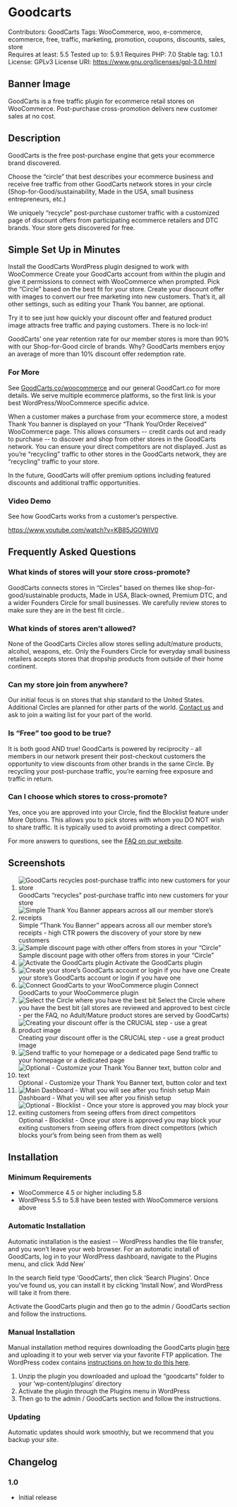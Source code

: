 # Goodcarts

Contributors: GoodCarts
Tags: WooCommerce, woo, e-commerce, ecommerce, free, traffic, marketing, promotion, coupons, discounts, sales, store  
Requires at least: 5.5
Tested up to: 5.9.1
Requires PHP: 7.0
Stable tag: 1.0.1
License: GPLv3
License URI: https://www.gnu.org/licenses/gpl-3.0.html

## Banner Image

GoodCarts is a free traffic plugin for ecommerce retail stores on WooCommerce. Post-purchase cross-promotion delivers new customer sales at no cost.

## Description

GoodCarts is the free post-purchase engine that gets your ecommerce brand discovered.

Choose the “circle” that best describes your ecommerce business and receive free traffic from other GoodCarts network stores in your circle (Shop-for-Good/sustainability, Made in the USA, small business entrepreneurs, etc.)

We uniquely “recycle” post-purchase customer traffic with a customized page of discount offers from participating ecommerce retailers and DTC brands. Your store gets discovered for free.

## Simple Set Up in Minutes

Install the GoodCarts WordPress plugin designed to work with WooCommerce
Create your GoodCarts account from within the plugin and give it permissions to connect with WooCommerce when prompted.
Pick the “Circle” based on the best fit for your store.
Create your discount offer with images to convert our free marketing into new customers.
That’s it, all other settings, such as editing your Thank You banner, are optional.

Try it to see just how quickly your discount offer and featured product image attracts free traffic and paying customers. There is no lock-in!

GoodCarts’ one year retention rate for our member stores is more than 90% with our Shop-for-Good circle of brands. Why? GoodCarts members enjoy an average of more than 10% discount offer redemption rate.

### For More

See [GoodCarts.co/woocommerce](https://GoodCarts.co/woocommerce) and our general GoodCart.co for more details. We serve multiple ecommerce platforms, so the first link is your best WordPress/WooCommerce specific advice.

When a customer makes a purchase from your ecommerce store, a modest Thank You banner is displayed on your “Thank You/Order Received” WooCommerce page. This allows consumers -- credit cards out and ready to purchase -- to discover and shop from other stores in the GoodCarts network. You can ensure your direct competitors are not displayed. Just as you’re “recycling” traffic to other stores in the GoodCarts network, they are “recycling” traffic to your store.

In the future, GoodCarts will offer premium options including featured discounts and additional traffic opportunities.

### Video Demo

See how GoodCarts works from a customer’s perspective.

https://www.youtube.com/watch?v=KB85JGOWIV0

## Frequently Asked Questions

### What kinds of stores will your store cross-promote?

GoodCarts connects stores in “Circles” based on themes like shop-for-good/sustainable products, Made in USA, Black-owned, Premium DTC, and a wider Founders Circle for small businesses. We carefully review stores to make sure they are in the best fit circle..

### What kinds of stores aren’t allowed?

None of the GoodCarts Circles allow stores selling adult/mature products, alcohol, weapons, etc. Only the Founders Circle for everyday small business retailers accepts stores that dropship products from outside of their home continent.

### Can my store join from anywhere?

Our initial focus is on stores that ship standard to the United States. Additional Circles are planned for other parts of the world. [Contact us](https://goodcarts.co/contact) and ask to join a waiting list for your part of the world.

### Is “Free” too good to be true?

It is both good AND true! GoodCarts is powered by reciprocity - all members in our network present their post-checkout customers the opportunity to view discounts from other brands in the same Circle. By recycling your post-purchase traffic, you’re earning free exposure and traffic in return.

### Can I choose which stores to cross-promote?

Yes, once you are approved into your Circle, find the Blocklist feature under More Options. This allows you to pick stores with whom you DO NOT wish to share traffic. It is typically used to avoid promoting a direct competitor.

For more answers to questions, see the [FAQ on our website](https://goodcarts.co/faq).

## Screenshots

1. ![GoodCarts recycles post-purchase traffic into new customers for your store](assets/screenshot-1.jpg)
   GoodCarts “recycles” post-purchase traffic into new customers for your store
2. ![Simple `Thank You Banner` appears across all our member store’s receipts](assets/screenshot-2.jpg)
   Simple “Thank You Banner” appears across all our member store’s receipts - high CTR powers the discovery of your store by new customers
3. ![Sample discount page with other offers from stores in your “Circle”](assets/screenshot-3.jpg)
   Sample discount page with other offers from stores in your “Circle”
4. ![Activate the GoodCarts plugin](assets/screenshot-4.jpg)
   Activate the GoodCarts plugin
5. ![Create your store’s GoodCarts account or login if you have one](assets/screenshot-5.jpg)
   Create your store’s GoodCarts account or login if you have one
6. ![Connect GoodCarts to your WooCommerce plugin](assets/screenshot-6.jpg)
   Connect GoodCarts to your WooCommerce plugin
7. ![Select the Circle where you have the best bit](assets/screenshot-7.jpg)
   Select the Circle where you have the best bit (all stores are reviewed and approved to best circle - per the FAQ, no Adult/Mature product stores are served by GoodCarts)
8. ![Creating your discount offer is the CRUCIAL step - use a great product image](assets/screenshot-8.jpg)
   Creating your discount offer is the CRUCIAL step - use a great product image
9. ![Send traffic to your homepage or a dedicated page ](assets/screenshot-9.jpg)
   Send traffic to your homepage or a dedicated page
10. ![Optional - Customize your Thank You Banner text, button color and text](assets/screenshot-10.jpg)
    Optional - Customize your Thank You Banner text, button color and text
11. ![Main Dashboard - What you will see after you finish setup](assets/screenshot-11.jpg)
    Main Dashboard - What you will see after you finish setup
12. ![Optional - Blocklist - Once your store is approved you may block your exiting customers from seeing offers from direct competitors](assets/screenshot-12.jpg)
    Optional - Blocklist - Once your store is approved you may block your exiting customers from seeing offers from direct competitors (which blocks your’s from being seen from them as well)

## Installation

### Minimum Requirements

- WooCommerce 4.5 or higher including 5.8
- WordPress 5.5 to 5.8 have been tested with WooCommerce versions above

### Automatic Installation

Automatic installation is the easiest -- WordPress handles the file transfer, and you won’t leave your web browser. For an automatic install of GoodCarts, log in to your WordPress dashboard, navigate to the Plugins menu, and click ‘Add New’

In the search field type ‘GoodCarts’, then click ‘Search Plugins’. Once you've found us, you can install it by clicking ‘Install Now’, and WordPress will take it from there.

Activate the GoodCarts plugin and then go to the admin / GoodCarts section and follow the instructions.

### Manual Installation

Manual installation method requires downloading the GoodCarts plugin [here](https://github.com/Warecorp/goodcarts-wp-plugin/archive/refs/heads/main.zip) and uploading it to your web server via your favorite FTP application. The WordPress codex contains [instructions on how to do this here](https://wordpress.org/support/article/managing-plugins/#manual-plugin-installation).

1. Unzip the plugin you downloaded and upload the “goodcarts” folder to your ‘wp-content/plugins’ directory
2. Activate the plugin through the Plugins menu in WordPress
3. Then go to the admin / GoodCarts section and follow the instructions.

### Updating

Automatic updates should work smoothly, but we recommend that you backup your site.

## Changelog

### 1.0

- Initial release
